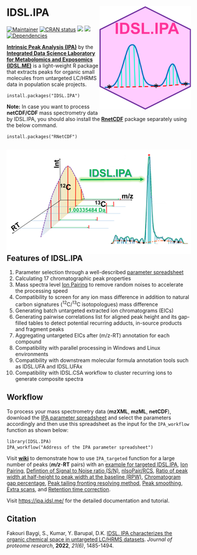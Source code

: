 # IDSL.IPA<img src='IPA_educational_files/Figures/IDSL.IPA-logo.PNG' width="250px" align="right" />

<!-- badges: start -->
[![Maintainer](https://img.shields.io/badge/maintainer-Sadjad_Fakouri_Baygi-blue)](https://github.com/sajfb)
[![CRAN status](https://www.r-pkg.org/badges/version/IDSL.IPA)](https://cran.r-project.org/package=IDSL.IPA)
![](http://cranlogs.r-pkg.org/badges/IDSL.IPA?color=orange)
![](http://cranlogs.r-pkg.org/badges/grand-total/IDSL.IPA?color=brightgreen)
[![Dependencies](https://tinyverse.netlify.com/badge/IDSL.IPA)](https://cran.r-project.org/package=IDSL.IPA)
<!-- badges: end -->

[**Intrinsic Peak Analysis (IPA)**](https://ipa.idsl.me/) by the [**Integrated Data Science Laboratory for Metabolomics and Exposomics (IDSL.ME)**](https://www.idsl.me/) is a light-weight R package that extracts peaks for organic small molecules from untargeted LC/HRMS data in population scale projects.

	install.packages("IDSL.IPA")
	
**Note:** In case you want to process **netCDF/CDF** mass spectrometry data by IDSL.IPA, you should also install the [**RnetCDF**](https://CRAN.R-project.org/package=RNetCDF) package separately using the below command.

	install.packages("RNetCDF")

## <img src='IPA_educational_files/Figures/IDSL.IPA-TOC_Art.png' align="right" />

## Features of IDSL.IPA

1) Parameter selection through a well-described [parameter spreadsheet](https://raw.githubusercontent.com/idslme/IDSL.IPA/main/IPA_parameters.xlsx)
2) Calculating 17 chromatographic peak properties
3) Mass spectra level [Ion Pairing](https://github.com/idslme/IDSL.IPA/wiki/Ion-Pairing) to remove random noises to accelerate the processing speed
4) Compatibility to screen for any ion mass difference in addition to natural carbon signatures (<sup>12</sup>C/<sup>13</sup>C isotopologues) mass difference
4) Generating batch untargeted extracted ion chromatograms (EICs)
5) Generating pairwise correlations list for aligned peak height and its gap-filled tables to detect potential recurring adducts, in-source products and fragment peaks
6) Aggregating untargeted EICs after (m/z-RT) annotation for each compound
7) Compatibility with parallel processing in Windows and Linux environments
8) Compatibility with downstream molecular formula annotation tools such as IDSL.UFA and IDSL.UFAx
9) Compatibility with IDSL.CSA workflow to cluster recurring ions to generate composite spectra


## Workflow
To process your mass spectrometry data (**mzXML**, **mzML**, **netCDF**), download the [IPA parameter spreadsheet](https://raw.githubusercontent.com/idslme/IDSL.IPA/main/IPA_parameters.xlsx) and select the parameters accordingly and then use this spreadsheet as the input for the `IPA_workflow` function as shown below:

	library(IDSL.IPA)
	IPA_workflow("Address of the IPA parameter spreadsheet")

Visit [**wiki**](https://github.com/idslme/IDSL.IPA/wiki) to demonstrate how to use `IPA_targeted` function for a large number of peaks (***m/z***-**RT** pairs) with an [example for targeted IDSL.IPA](https://github.com/idslme/IDSL.IPA/wiki/IPA_targeted), [Ion Pairing](https://github.com/idslme/IDSL.IPA/wiki/Ion-Pairing), [Defintion of Signal to Noise ratio (S/N)](https://github.com/idslme/IDSL.IPA/wiki/Defintion-Signal-to-Noise-Ratio), [nIsoPair/RCS](https://github.com/idslme/IDSL.IPA/wiki/nIsoPair-RCS), [Ratio of peak width at half-height to peak width at the baseline (RPW)](https://github.com/idslme/IDSL.IPA/wiki/RPW), [Chromatogram gap percentage](https://github.com/idslme/IDSL.IPA/wiki/Chromatogram-gaps-percentage-(missing-scans)), [Peak tailing fronting resolving method](https://github.com/idslme/IDSL.IPA/wiki/Peak-tailing-fronting-resolving), [Peak smoothing](https://github.com/idslme/IDSL.IPA/wiki/Peak-smoothing), [Extra scans](https://github.com/idslme/IDSL.IPA/wiki/Extra-scans), and [Retention time correction](https://github.com/idslme/IDSL.IPA/wiki/Retention-Index).

Visit https://ipa.idsl.me/ for the detailed documentation and tutorial.

## Citation

Fakouri Baygi, S., Kumar, Y. Barupal, D.K. [IDSL. IPA characterizes the organic chemical space in untargeted LC/HRMS datasets](https://pubs.acs.org/doi/10.1021/acs.jproteome.2c00120). *Journal of proteome research*, **2022**, *21(6)*, 1485-1494.